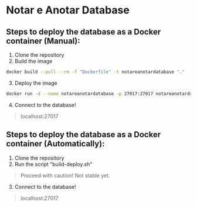 # Notar e Anotar Database

## Steps to deploy the database as a Docker container (Manual):

1. Clone the repository
2. Build the image
```bash
docker build --pull --rm -f "Dockerfile" -t notareanotardatabase "."
```
3. Deploy the image
```bash
docker run -d --name notareanotardatabase -p 27017:27017 notareanotardatabase:latest
```
4. Connect to the database!
>localhost:27017

## Steps to deploy the database as a Docker container (Automatically):
1. Clone the repository
2. Run the script "build-deploy.sh"
> Proceed with caution! Not stable yet.
3. Connect to the database!
>localhost:27017

